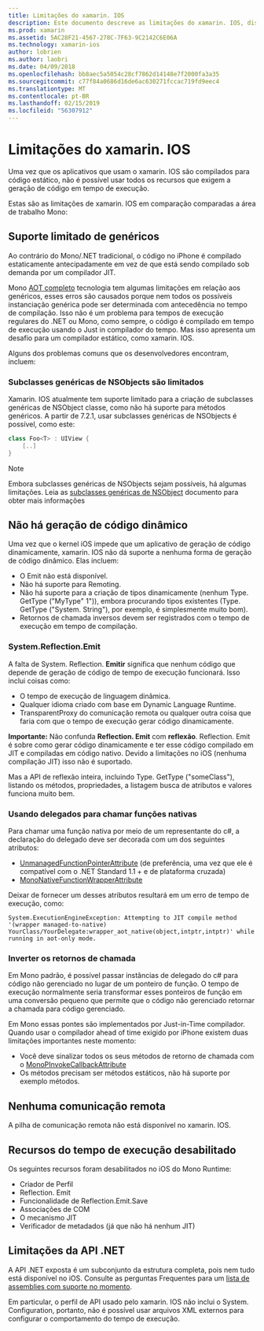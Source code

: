 ```yaml
---
title: Limitações do xamarin. IOS
description: Este documento descreve as limitações do xamarin. IOS, discutindo os elementos genéricos, subclasses genéricas de NSObjects, P/Invokes em objetos genéricos e muito mais.
ms.prod: xamarin
ms.assetid: 5AC28F21-4567-278C-7F63-9C2142C6E06A
ms.technology: xamarin-ios
author: lobrien
ms.author: laobri
ms.date: 04/09/2018
ms.openlocfilehash: bb8aec5a5054c28cf7862d14148e7f2000fa3a35
ms.sourcegitcommit: c77f84a0686d16de6ac630271fccac719fd9eec4
ms.translationtype: MT
ms.contentlocale: pt-BR
ms.lasthandoff: 02/15/2019
ms.locfileid: "56307912"
---
```

# <a name="limitations-of-xamarinios"></a>Limitações do xamarin. IOS

Uma vez que os aplicativos que usam o xamarin. IOS são compilados para código estático, não é possível usar todos os recursos que exigem a geração de código em tempo de execução.

Estas são as limitações de xamarin. IOS em comparação comparadas a área de trabalho Mono:

 <a name="Limited_Generics_Support" />


## <a name="limited-generics-support"></a>Suporte limitado de genéricos

Ao contrário do Mono/.NET tradicional, o código no iPhone é compilado estaticamente antecipadamente em vez de que está sendo compilado sob demanda por um compilador JIT.

Mono [AOT completo](http://www.mono-project.com/docs/advanced/aot/#full-aot) tecnologia tem algumas limitações em relação aos genéricos, esses erros são causados porque nem todos os possíveis instanciação genérica pode ser determinada com antecedência no tempo de compilação. Isso não é um problema para tempos de execução regulares do .NET ou Mono, como sempre, o código é compilado em tempo de execução usando o Just in compilador do tempo. Mas isso apresenta um desafio para um compilador estático, como xamarin. IOS.

Alguns dos problemas comuns que os desenvolvedores encontram, incluem:

 <a name="Generic_Subclasses_of_NSObjects_are_limited" />


### <a name="generic-subclasses-of-nsobjects-are-limited"></a>Subclasses genéricas de NSObjects são limitados

Xamarin. IOS atualmente tem suporte limitado para a criação de subclasses genéricas de NSObject classe, como não há suporte para métodos genéricos. A partir de 7.2.1, usar subclasses genéricas de NSObjects é possível, como este:

```csharp
class Foo<T> : UIView {
    [..]
}
```

> [!NOTE]
> Embora subclasses genéricas de NSObjects sejam possíveis, há algumas limitações. Leia as [subclasses genéricas de NSObject](~/ios/internals/api-design/nsobject-generics.md) documento para obter mais informações


 <a name="No_Dynamic_Code_Generation" />


## <a name="no-dynamic-code-generation"></a>Não há geração de código dinâmico

Uma vez que o kernel iOS impede que um aplicativo de geração de código dinamicamente, xamarin. IOS não dá suporte a nenhuma forma de geração de código dinâmico. Elas incluem:

-  O Emit não está disponível.
-  Não há suporte para Remoting.
-  Não há suporte para a criação de tipos dinamicamente (nenhum Type. GetType ("MyType" 1")), embora procurando tipos existentes (Type. GetType ("System. String"), por exemplo, é simplesmente muito bom). 
-  Retornos de chamada inversos devem ser registrados com o tempo de execução em tempo de compilação.


 
 <a name="System.Reflection.Emit" />


### <a name="systemreflectionemit"></a>System.Reflection.Emit

A falta de System. Reflection. **Emitir** significa que nenhum código que depende de geração de código de tempo de execução funcionará. Isso inclui coisas como:

-  O tempo de execução de linguagem dinâmica.
-  Qualquer idioma criado com base em Dynamic Language Runtime.
-  TransparentProxy do comunicação remota ou qualquer outra coisa que faria com que o tempo de execução gerar código dinamicamente. 


 **Importante:** Não confunda **Reflection. Emit** com **reflexão**. Reflection. Emit é sobre como gerar código dinamicamente e ter esse código compilado em JIT e compiladas em código nativo. Devido a limitações no iOS (nenhuma compilação JIT) isso não é suportado.

Mas a API de reflexão inteira, incluindo Type. GetType ("someClass"), listando os métodos, propriedades, a listagem busca de atributos e valores funciona muito bem.

### <a name="using-delegates-to-call-native-functions"></a>Usando delegados para chamar funções nativas

Para chamar uma função nativa por meio de um representante do c#, a declaração do delegado deve ser decorada com um dos seguintes atributos:

- [UnmanagedFunctionPointerAttribute](xref:System.Runtime.InteropServices.UnmanagedFunctionPointerAttribute) (de preferência, uma vez que ele é compatível com o .NET Standard 1.1 + e de plataforma cruzada)
- [MonoNativeFunctionWrapperAttribute](https://developer.xamarin.com/api/type/ObjCRuntime.MonoNativeFunctionWrapperAttribute)

Deixar de fornecer um desses atributos resultará em um erro de tempo de execução, como:

```
System.ExecutionEngineException: Attempting to JIT compile method '(wrapper managed-to-native) YourClass/YourDelegate:wrapper_aot_native(object,intptr,intptr)' while running in aot-only mode.
```
 
 <a name="Reverse_Callbacks" />


### <a name="reverse-callbacks"></a>Inverter os retornos de chamada

Em Mono padrão, é possível passar instâncias de delegado do c# para código não gerenciado no lugar de um ponteiro de função. O tempo de execução normalmente seria transformar esses ponteiros de função em uma conversão pequeno que permite que o código não gerenciado retornar a chamada para código gerenciado.

Em Mono essas pontes são implementados por Just-in-Time compilador. Quando usar o compilador ahead of time exigido por iPhone existem duas limitações importantes neste momento:

-  Você deve sinalizar todos os seus métodos de retorno de chamada com o [MonoPInvokeCallbackAttribute](https://developer.xamarin.com/api/type/ObjCRuntime.MonoPInvokeCallbackAttribute) 
-  Os métodos precisam ser métodos estáticos, não há suporte por exemplo métodos. 
 
<a name="No_Remoting" />

## <a name="no-remoting"></a>Nenhuma comunicação remota

A pilha de comunicação remota não está disponível no xamarin. IOS.


 <a name="Runtime_Disabled_Features" />


## <a name="runtime-disabled-features"></a>Recursos do tempo de execução desabilitado

Os seguintes recursos foram desabilitados no iOS do Mono Runtime:

-  Criador de Perfil
-  Reflection. Emit
-  Funcionalidade de Reflection.Emit.Save
-  Associações de COM
-  O mecanismo JIT
-  Verificador de metadados (já que não há nenhum JIT)


 <a name=".NET_API_Limitations" />


## <a name="net-api-limitations"></a>Limitações da API .NET

A API .NET exposta é um subconjunto da estrutura completa, pois nem tudo está disponível no iOS. Consulte as perguntas Frequentes para um [lista de assemblies com suporte no momento](~/cross-platform/internals/available-assemblies.md).



Em particular, o perfil de API usado pelo xamarin. IOS não inclui o System. Configuration, portanto, não é possível usar arquivos XML externos para configurar o comportamento do tempo de execução.
